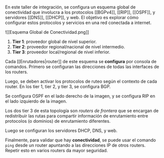 En este taller de integración, se configura un esquema global de conectividad que involucra a los protocolos [[BGPv4]], [[RIP]], [[OSPF]], y servidores [[DNS]], [[DHCP]], y web. El objetivo es explorar cómo configurar estos protocolos y servicios en una red conectada a internet.

![[Esquema Global de Conectividad.png]]

1. **Tier 1**: proveedor global de nivel superior.
2. **Tier 2**: proveedor regional/nacional de nivel intermedio.
3. **Tier 3**: proveedor local/regional de nivel inferior.

Cada [[Enrutadores|router]] de este esquema se **configura** por consola de comandos. Primero se configuran las direcciones de todas las interfaces de los routers.

Luego, se deben activar los protocolos de ruteo según el contexto de cada router. En los tier  1, tier 2, y tier 3, se configura BGP.

Se configura OSPF en el lado derecho de la imagen, y se configura RIP en el lado izquierdo de la imagen.

Los dos tier 3 de esta topología son *routers de frontera* que se encargan de redistribuir las rutas para compartir información de enrutamiento entre protocolos (o dominios) de enrutamiento diferentes.

Luego se configuran los servidores DHCP, DNS, y web.

Finalmente, para validar que hay **conectividad**, se puede usar el comando `ping` desde un router apuntando a las direcciones IP de otros routers. Repetir esto en varios routers da mayor seguridad.
